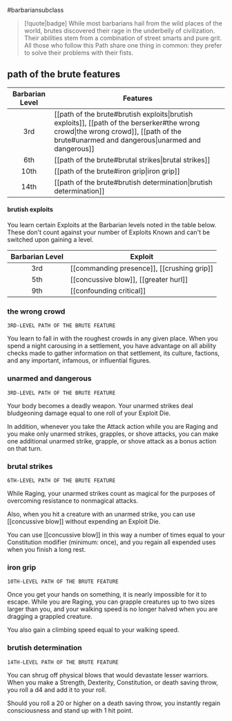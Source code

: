 #barbariansubclass

> [!quote|badge] 
> While most barbarians hail from the wild places of the world, brutes discovered their rage in the underbelly of civilization. Their abilities stem from a combination of street smarts and pure grit. All those who follow this Path share one thing in common: they prefer to solve their problems with their fists.
## path of the brute features
| **Barbarian Level** | **Features**                                                                                                                                                                             |
| :-----------------: | ---------------------------------------------------------------------------------------------------------------------------------------------------------------------------------------- |
|         3rd         | [[path of the brute#brutish exploits\|brutish exploits]], [[path of the berserker#the wrong crowd\|the wrong crowd]], [[path of the brute#unarmed and dangerous\|unarmed and dangerous]] |
|         6th         | [[path of the brute#brutal strikes\|brutal strikes]]                                                                                                                                     |
|        10th         | [[path of the brute#iron grip\|iron grip]]                                                                                                                                               |
|        14th         | [[path of the brute#brutish determination\|brutish determination]]                                                                                                                       |
#### brutish exploits
You learn certain Exploits at the Barbarian levels noted in the table below. These don't count against your number of Exploits Known and can't be switched upon gaining a level.

| **Barbarian Level** | **Exploit**                                |
| :-----------------: | ------------------------------------------ |
|         3rd         | [[commanding presence]], [[crushing grip]] |
|         5th         | [[concussive blow]], [[greater hurl]]      |
|         9th         | [[confounding critical]]                   |

### the wrong crowd
`3RD-LEVEL PATH OF THE BRUTE FEATURE`

You learn to fall in with the roughest crowds in any given place. When you spend a night carousing in a settlement, you have advantage on all ability checks made to gather information on that settlement, its culture, factions, and any important, infamous, or influential figures.
### unarmed and dangerous
`3RD-LEVEL PATH OF THE BRUTE FEATURE`

Your body becomes a deadly weapon. Your unarmed strikes deal bludgeoning damage equal to one roll of your Exploit Die.

In addition, whenever you take the Attack action while you are Raging and you make only unarmed strikes, grapples, or shove attacks, you can make one additional unarmed strike, grapple, or shove attack as a bonus action on that turn.
### brutal strikes
`6TH-LEVEL PATH OF THE BRUTE FEATURE`

While Raging, your unarmed strikes count as magical for the purposes of overcoming resistance to nonmagical attacks.

Also, when you hit a creature with an unarmed strike, you can use [[concussive blow]] without expending an Exploit Die.

You can use [[concussive blow]] in this way a number of times equal to your Constitution modifier (minimum: once), and you regain all expended uses when you finish a long rest.
### iron grip
`10TH-LEVEL PATH OF THE BRUTE FEATURE`

Once you get your hands on something, it is nearly impossible for it to escape. While you are Raging, you can grapple creatures up to two sizes larger than you, and your walking speed is no longer halved when you are dragging a grappled creature.

You also gain a climbing speed equal to your walking speed.
### brutish determination
`14TH-LEVEL PATH OF THE BRUTE FEATURE`

You can shrug off physical blows that would devastate lesser warriors. When you make a Strength, Dexterity, Constitution, or death saving throw, you roll a d4 and add it to your roll.

Should you roll a 20 or higher on a death saving throw, you instantly regain consciousness and stand up with 1 hit point.